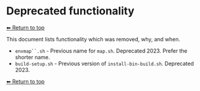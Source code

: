# Deprecated functionality

[⬅ Return to top](index.md)

This document lists functionality which was removed, why, and when.

- `envmap``.sh` - Previous name for `map.sh`. Deprecated 2023. Prefer the shorter name.
- `build-setup.sh` - Previous version of `install-bin-build.sh`. Deprecated 2023.

[⬅ Return to top](index.md)
